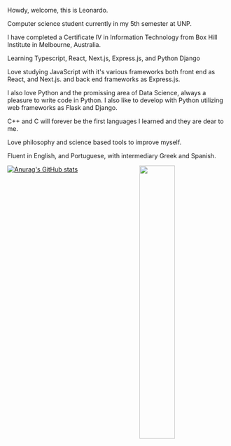 Howdy, welcome, this is Leonardo.

Computer science student currently in my 5th semester at UNP. 

I have completed a Certificate IV in Information Technology from Box Hill Institute in Melbourne, Australia.

Learning Typescript, React, Next.js, Express.js, and Python Django

Love studying JavaScript with it's various frameworks both front end as React, and Next.js. and back end frameworks as Express.js.

I also love Python and the promissing area of Data Science, always a pleasure to write code in Python. I also like to develop with Python utilizing web frameworks as Flask and Django.

C++ and C will forever be the first languages I learned and they are dear to me.



Love philosophy and science based tools to improve myself.

Fluent in English, and Portuguese, with intermediary Greek and Spanish.

<img align="right" width="40%" height="40%"  src="https://img.freepik.com/premium-vector/programmer-with-code-cat-book-coffee-vector-clip-art-illustration_138676-92.jpg?w=2000">



[![Anurag's GitHub stats](https://github-readme-stats.vercel.app/api?username=leonardodiasc)](https://github.com/leonardodiasc/github-readme-stats)
